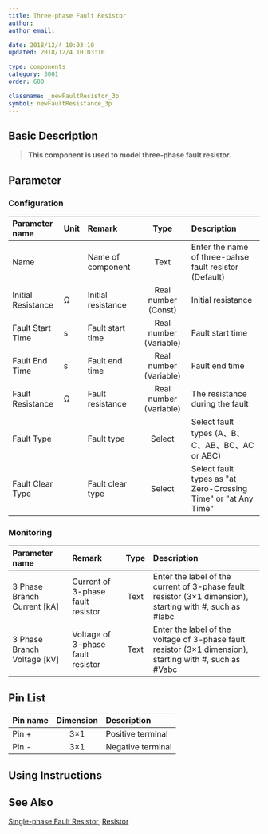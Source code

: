 ```yaml
---
title: Three-phase Fault Resistor
author: 
author_email:

date: 2018/12/4 10:03:10
updated: 2018/12/4 10:03:10

type: components
category: 3001
order: 600

classname: _newFaultResistor_3p
symbol: newFaultResistance_3p
---
```

## Basic Description


> **This component is used to model three-phase fault resistor.**

## Parameter
### Configuration
| Parameter name | Unit | Remark | Type | Description |
| :--- | :--- | :--- | :--: | :--- |
| Name |  | Name of component | Text | Enter the name of three-pahse fault resistor (Default) |
| Initial Resistance | Ω | Initial resistance | Real number (Const) | Initial resistance |
| Fault Start Time | s | Fault start time | Real number (Variable) | Fault start time |
| Fault End Time | s | Fault end time | Real number (Variable) | Fault end time |
| Fault Resistance | Ω | Fault resistance | Real number (Variable) | The resistance during the fault |
| Fault Type |  | Fault type | Select | Select fault types (A、B、C、AB、BC、AC or ABC) |
| Fault Clear Type | | Fault clear type | Select | Select fault types as "at Zero-Crossing Time" or "at Any Time" |
### Monitoring
| Parameter name | Remark | Type | Description |
| :--- | :--- | :--: | :--- |
| 3 Phase Branch Current \[kA\] | Current of 3-phase fault resistor | Text | Enter the label of the current of 3-phase fault resistor (3×1 dimension), starting with #, such as #Iabc |
| 3 Phase Branch Voltage \[kV\] | Voltage of 3-phase fault resistor | Text | Enter the label of the voltage of 3-phase fault resistor (3×1 dimension), starting with #, such as #Vabc |


## Pin List

| Pin name | Dimension | Description |
| :--- | :--:  | :--- |
| Pin + | 3×1 | Positive terminal |
| Pin - | 3×1 | Negative terminal |

## Using Instructions



## See Also

[Single-phase Fault Resistor](comp_newFaultResistor.md), [Resistor](compnewResistorRouter.md)
